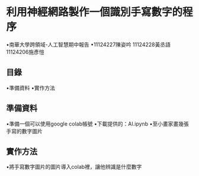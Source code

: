 # 利用神經網路製作一個識別手寫數字的程序
•南華大學跨領域-人工智慧期中報告
•11124227陳姿吟 11124228黃丞語 11124206施彥愷
## 目錄
•準備資料
•實作方法
## 準備資料
•準備一個可以使用google colab帳號
•下載提供的：AI.ipynb
•至小畫家畫幾張手寫的數字圖片
## 實作方法   
•將手寫數字圖片的圖片導入colab裡，讓他辨識是什麼數字
